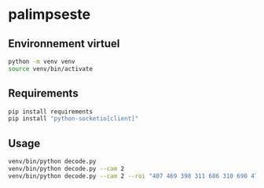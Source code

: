 # palimpseste

## Environnement virtuel

```bash
python -m venv venv
source venv/bin/activate
```

## Requirements
```bash
pip install requirements
pip install "python-socketio[client]"
```

## Usage
```bash
venv/bin/python decode.py
venv/bin/python decode.py --cam 2
venv/bin/python decode.py --cam 2 --roi "407 469 398 311 686 310 690 470"
```
